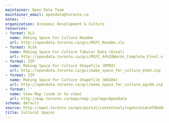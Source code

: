 ```yaml
---
maintainer: Open Data Team
maintainer_email: opendata@toronto.ca
notes: ''
organization: Economic Development & Culture
resources:
- format: XLS
  name: Making Space For Culture Readme
  url: http://opendata.toronto.ca/gcc/MSFC_Readme.xls
- format: XLSX
  name: Making Space For Culture Tabular Data (Excel)
  url: http://opendata.toronto.ca/gcc/MSFC_44%20Wards_Complete_Final.xlsx
- format: ZIP
  name: Making Space For Culture Shapefile (MTM3)
  url: http://opendata.toronto.ca/gcc/make_space_for_culture_mtm3.zip
- format: ZIP
  name: Making Space For Culture Shapefile (WGS84)
  url: http://opendata.toronto.ca/gcc/make_space_for_culture_wgs84.zip
- format: ''
  name: View Map (zoom in to view)
  url: http://map.toronto.ca/maps/map.jsp?app=OpenData
schema: default
source: http://www1.toronto.ca/wps/portal/contentonly?vgnextoid=4f6bdda2f1405410VgnVCM10000071d60f89RCRD&vgnextchannel=1a66e03bb8d1e310VgnVCM10000071d60f89RCRD
title: Cultural Spaces
---
```


